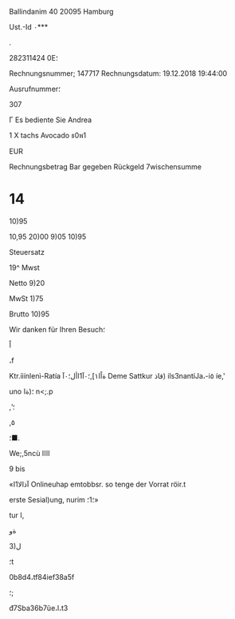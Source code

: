Ballindanim 40
20095 Hamburg

Ust.-Id
٠***

.

282311424 0E؛

Rechnungsnummer;  147717
Rechnungsdatum:  19.12.2018  19:44:00

Ausrufnummer؛

307

Г
Es  bediente  Sie  Andrea

1  X  tachs  Avocado  ธ0พ1

EUR

Rechnungsbetrag
Bar gegeben
Rückgeld
7wischensumme

#  14

10)95

10,95
20)00
9)05
10)95

Steuersatz

19^ Mwst

Netto
9)20

MwSt
1)75

Brutto
10)95

Wir danken für Ihren Besuch؛

اً

،f

Ktr.íiínlenì-Ratía  ةاًا١],؛٠آ1األ؛٠آ
Deme  Sattkur قاذ)
ils3nantíJa،-i٥
íe,'

uno  ؛(ةا
n<;.p

,'؛

,٥

؛■.

We;,5ncù  اااا

 9 bis

«آذالا1ا
Onlineuhap  emtobbsr. so  tenge  der Vorrat  röir.t

erste Sesial)ung,  nurim  ؛1؛»

tur  ا,

 ةو

 3)ل

؛t

0b8d4،tf84ief38a5f

؛;

đ7Sba36b7ũe،l،t3


